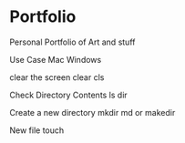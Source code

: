 # Portfolio
Personal Portfolio of Art and stuff


Use Case                        Mac                Windows


clear the screen                clear             cls

Check Directory Contents        ls                dir

Create a new directory          mkdir             md or makedir

New file                        touch            
